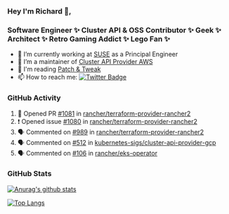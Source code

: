 ### Hey I'm Richard 👋, 

<h3 align="left">Software Engineer ✨ Cluster API & OSS Contributor ✨ Geek ✨ Architect ✨ Retro Gaming Addict ✨ Lego Fan ✨</h3>

- 🔭 I’m currently working at [SUSE](https://www.suse.com/) as a Principal Engineer
- 👯 I’m a maintainer of [Cluster API Provider AWS](https://github.com/kubernetes-sigs/cluster-api-provider-aws)
- 💬 I'm reading [Patch & Tweak](https://bjooks.com/products/patch-tweak-exploring-modular-synthesis)
- 📫 How to reach me: [![Twitter Badge](https://img.shields.io/badge/-@fruit_case-00acee?style=flat&logo=Twitter&logoColor=white)](https://twitter.com/intent/follow?screen_name=fruit_case "Follow on Twitter")

### GitHub Activity 

<!--START_SECTION:activity-->
1. 💪 Opened PR [#1081](https://github.com/rancher/terraform-provider-rancher2/pull/1081) in [rancher/terraform-provider-rancher2](https://github.com/rancher/terraform-provider-rancher2)
2. ❗️ Opened issue [#1080](https://github.com/rancher/terraform-provider-rancher2/issues/1080) in [rancher/terraform-provider-rancher2](https://github.com/rancher/terraform-provider-rancher2)
3. 🗣 Commented on [#989](https://github.com/rancher/terraform-provider-rancher2/issues/989) in [rancher/terraform-provider-rancher2](https://github.com/rancher/terraform-provider-rancher2)
4. 🗣 Commented on [#512](https://github.com/kubernetes-sigs/cluster-api-provider-gcp/issues/512) in [kubernetes-sigs/cluster-api-provider-gcp](https://github.com/kubernetes-sigs/cluster-api-provider-gcp)
5. 🗣 Commented on [#106](https://github.com/rancher/eks-operator/issues/106) in [rancher/eks-operator](https://github.com/rancher/eks-operator)
<!--END_SECTION:activity-->

### GitHub Stats

[![Anurag's github stats](https://github-readme-stats.vercel.app/api?username=richardcase&count_private=true&show_icons=true)](https://github.com/anuraghazra/github-readme-stats)

[![Top Langs](https://github-readme-stats.vercel.app/api/top-langs/?username=richardcase&hide=html&layout=compact)](https://github.com/anuraghazra/github-readme-stats)
